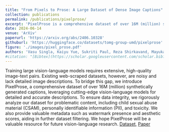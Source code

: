 ```yaml
---
title: "From Pixels to Prose: A Large Dataset of Dense Image Captions"
collection: publications
permalink: /publications/pixelprose/
excerpt: 'PixelProse is a comprehensive dataset of over 16M (million) synthetically generated captions, leveraging cutting-edge vision-language models for detailed and accurate descriptions.'
date: 2024-06-14
venue: 'ArXiv'
paperurl: 'https://arxiv.org/abs/2406.10328'
githuburl: 'https://huggingface.co/datasets/tomg-group-umd/pixelprose'
figure: './images/pixel_prose.pdf'
authors: 'Vasu Singla, Kaiyu Yue, Sukriti Paul, Reza Shirkavand, Mayuka Jayawardhana, Alireza Ganjdanesh, Heng Huang, Abhinav Bhatele, Gowthami Somepalli, Tom Goldstein'
#citation: "[Bibtex](https://scholar.googleusercontent.com/scholar.bib?q=info:ZkCwRc5-7bgJ:scholar.google.com/&output=citation&scisdr=ClExa795EPesk0nPEiI:AFWwaeYAAAAAZv7JCiJJwHMa3sda3gsFkNG24VI&scisig=AFWwaeYAAAAAZv7JCuMjfKl65zI00CI_v1C_Qlk&scisf=4&ct=citation&cd=-1&hl=en)" 
---
```

Training large vision-language models requires extensive, high-quality image-text pairs. Existing web-scraped datasets, however, are noisy and lack detailed image descriptions. To bridge this gap, we introduce PixelProse, a comprehensive dataset of over 16M (million) synthetically generated captions, leveraging cutting-edge vision-language models for detailed and accurate descriptions. To ensure data integrity, we rigorously analyze our dataset for problematic content, including child sexual abuse material (CSAM), personally identifiable information (PII), and toxicity. We also provide valuable metadata such as watermark presence and aesthetic scores, aiding in further dataset filtering. We hope PixelProse will be a valuable resource for future vision-language research.
[Dataset](https://huggingface.co/datasets/tomg-group-umd/pixelprose), [Paper](https://arxiv.org/abs/2406.10328)

